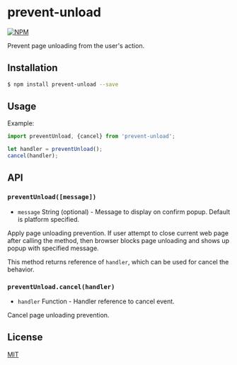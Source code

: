# prevent-unload

[![NPM](https://nodei.co/npm/prevent-unload.png?downloads=true)](https://nodei.co/npm/prevent-unload/)

Prevent page unloading from the user's action.

## Installation

```bash
$ npm install prevent-unload --save
```

## Usage

Example:

```javascript
import preventUnload, {cancel} from 'prevent-unload';

let handler = preventUnload();
cancel(handler);
```

## API

### `preventUnload([message])`

* `message` String (optional) - Message to display on confirm popup. Default is
platform specified.

Apply page unloading prevention. If user attempt to close current web page after
calling the method, then browser blocks page unloading and shows up popup with
specified message.

This method returns reference of `handler`, which can be used for cancel the
behavior.

### `preventUnload.cancel(handler)`

* `handler` Function - Handler reference to cancel event.

Cancel page unloading prevention.

## License

[MIT](http://preco.mit-license.org/)
